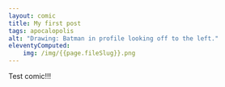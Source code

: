 ```yaml
---
layout: comic
title: My first post
tags: apocalopolis
alt: "Drawing: Batman in profile looking off to the left."
eleventyComputed:
    img: /img/{{page.fileSlug}}.png
---
```


Test comic!!!
